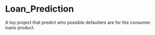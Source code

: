 # Loan_Prediction
A toy project that predict who possible defaulters are for the consumer loans product.
